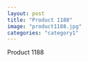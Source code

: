 ```yaml
---
layout: post
title: "Product 1188"
image: "product1188.jpg"
categories: "category1"
---
```

Product 1188
